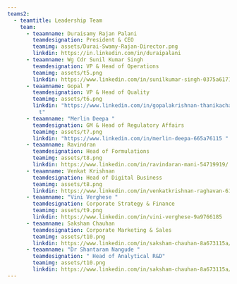 ```yaml
---
teams2:
  - teamtitle: Leadership Team
    team:
      - teaamname: Duraisamy Rajan Palani
        teamdesignation: President & CEO
        teamimg: assets/Durai-Swamy-Rajan-Director.png
        linkdin: https://in.linkedin.com/in/duraipalani
      - teaamname: Wg Cdr Sunil Kumar Singh
        teamdesignation: VP & Head of Operations
        teamimg: assets/t5.png
        linkdin: https://www.linkedin.com/in/sunilkumar-singh-0375a6171
      - teaamname: Gopal P
        teamdesignation: VP & Head of Quality
        teamimg: assets/t6.png
        linkdin: "https://www.linkedin.com/in/gopalakrishnan-thanikachalam-12214435/\t\\
          t"
      - teaamname: "Merlin Deepa "
        teamdesignation: GM & Head of Regulatory Affairs
        teamimg: assets/t7.png
        linkdin: "https://www.linkedin.com/in/merlin-deepa-665a76115 "
      - teaamname: Ravindran
        teamdesignation: Head of Formulations
        teamimg: assets/t8.png
        linkdin: https://www.linkedin.com/in/ravindaran-mani-54719919/
      - teaamname: Venkat Krishnan
        teamdesignation: Head of Digital Business
        teamimg: assets/t8.png
        linkdin: https://www.linkedin.com/in/venkatkrishnan-raghavan-61b1799/
      - teaamname: "Vini Verghese "
        teamdesignation: Corporate Strategy & Finance
        teamimg: assets/t9.png
        linkdin: https://www.linkedin.com/in/vini-verghese-9a9766185
      - teaamname: Saksham Chauhan
        teamdesignation: Corporate Marketing & Sales
        teamimg: assets/t10.png
        linkdin: https://www.linkedin.com/in/saksham-chauhan-8a673115a/
      - teaamname: "Dr Shantaram Nangude "
        teamdesignation: " Head of Analytical R&D"
        teamimg: assets/t10.png
        linkdin: https://www.linkedin.com/in/saksham-chauhan-8a673115a/
---
```


